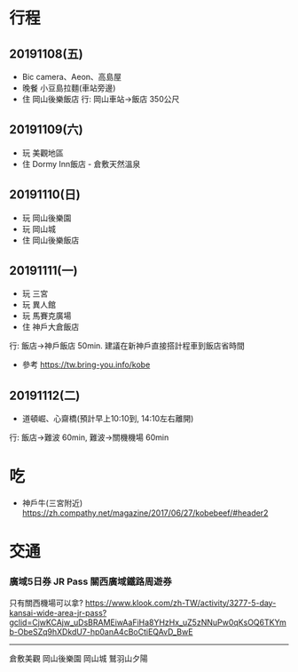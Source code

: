 # 行程
## 20191108(五)
* Bic camera、Aeon、高島屋
* 晚餐 小豆島拉麵(車站旁邊)
* 住 岡山後樂飯店
行: 岡山車站->飯店 350公尺
## 20191109(六)
* 玩 美觀地區
* 住 Dormy Inn飯店 - 倉敷天然溫泉
## 20191110(日)
* 玩 岡山後樂園
* 玩 岡山城
* 住 岡山後樂飯店
## 20191111(一)
* 玩 三宮
* 玩 異人館
* 玩 馬賽克廣場
* 住 神戶大倉飯店


行: 飯店->神戶飯店 50min. 建議在新神戶直接搭計程車到飯店省時間
* 參考 https://tw.bring-you.info/kobe
## 20191112(二)
* 道頓崛、心齋橋(預計早上10:10到, 14:10左右離開)

行: 飯店->難波 60min, 難波->關機機場 60min

# 吃
* 神戶牛(三宮附近) https://zh.compathy.net/magazine/2017/06/27/kobebeef/#header2

# 交通

### 廣域5日券 JR Pass 關西廣域鐵路周遊券
只有關西機場可以拿?
https://www.klook.com/zh-TW/activity/3277-5-day-kansai-wide-area-jr-pass?gclid=CjwKCAjw_uDsBRAMEiwAaFiHa8YHzHx_uZ5zNNuPw0qKsOQ6TKYmb-ObeSZq9hXDkdU7-hp0anA4cBoCtiEQAvD_BwE

---
倉敷美觀
岡山後樂園
岡山城
鷲羽山夕陽
